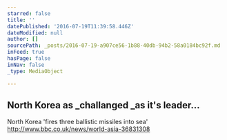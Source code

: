 ```yaml
---
starred: false
title: ''
datePublished: '2016-07-19T11:39:58.446Z'
dateModified: null
author: []
sourcePath: _posts/2016-07-19-a907ce56-1b88-40db-94b2-58a0184bc92f.md
inFeed: true
hasPage: false
inNav: false
_type: MediaObject

---
```

## North Korea as _challanged _as it's leader...

North Korea 'fires three ballistic missiles into sea'  
http://www.bbc.co.uk/news/world-asia-36831308